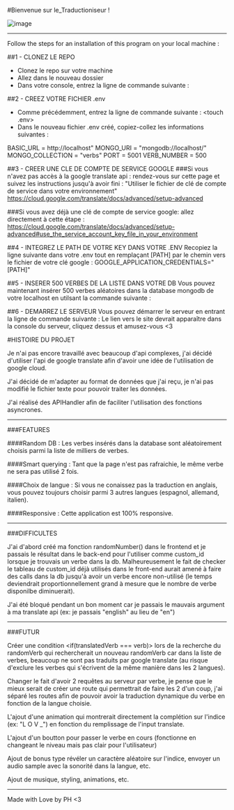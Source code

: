#Bienvenue sur le_Traductioniseur !

![image]('https://zupimages.net/viewer.php?id=20/08/397c.png')

---

Follow the steps for an installation of this program on your local machine :

##1 - CLONEZ LE REPO
- Clonez le repo sur votre machine
- Allez dans le nouveau dossier
- Dans votre console, entrez la ligne de commande suivante : <npm i>

##2 - CREEZ VOTRE FICHIER .env
- Comme précédemment, entrez la ligne de commande suivante : <touch .env>
- Dans le nouveau fichier .env créé, copiez-collez les informations suivantes :

BASIC_URL = http://localhost"
MONGO_URI = "mongodb://localhost/"
MONGO_COLLECTION = "verbs"
PORT = 5001
VERB_NUMBER = 500

##3 - CREER UNE CLE DE COMPTE DE SERVICE GOOGLE
###Si vous n'avez pas accès à la google translate api : 
rendez-vous sur cette page et suivez les instructions jusqu'à avoir fini : "Utiliser le fichier de clé de compte de service dans votre environnement"
https://cloud.google.com/translate/docs/advanced/setup-advanced

###Si vous avez déjà une clé de compte de service google:
allez directement à cette étape :
https://cloud.google.com/translate/docs/advanced/setup-advanced#use_the_service_account_key_file_in_your_environment

##4 - INTEGREZ LE PATH DE VOTRE KEY DANS VOTRE .ENV
Recopiez la ligne suivante dans votre .env tout en remplaçant [PATH] par le chemin vers le fichier de votre clé google :
GOOGLE_APPLICATION_CREDENTIALS="[PATH]"

##5 - INSERER 500 VERBES DE LA LISTE DANS VOTRE DB
Vous pouvez maintenant insérer 500 verbes aléatoires dans la database mongodb de votre localhost en utilsant la commande suivante : <npm run seeds>

##6 - DEMARREZ LE SERVEUR
Vous pouvez démarrer le serveur en entrant la ligne de commande suivante : <npm run server>
Le lien vers le site devrait apparaître dans la console du serveur, cliquez dessus et amusez-vous <3

#HISTOIRE DU PROJET

Je n'ai pas encore travaillé avec beaucoup d'api complexes, j'ai décidé d'utiliser l'api de google translate afin d'avoir une idée de l'utilisation de google cloud.

J'ai décidé de m'adapter au format de données que j'ai reçu, je n'ai pas modifié le fichier texte pour pouvoir traiter les données.

J'ai réalisé des APIHandler afin de faciliter l'utilisation des fonctions asyncrones.

---

###FEATURES

####Random DB :
Les verbes insérés dans la database sont aléatoirement choisis parmi la liste de milliers de verbes.

####Smart querying :
Tant que la page n'est pas rafraichie, le même verbe ne sera pas utilisé 2 fois.

####Choix de langue :
Si vous ne conaissez pas la traduction en anglais, vous pouvez toujours choisir parmi 3 autres langues (espagnol, allemand, italien).

####Responsive :
Cette application est 100% responsive.

---

###DIFFICULTES

J'ai d'abord créé ma fonction randomNumber() dans le frontend et je passais le résultat dans le back-end pour l'utiliser comme custom_id lorsque je trouvais un verbe dans la db. Malheureusement le fait de checker le tableau de custom_id déjà utilisés dans le front-end aurait amené à faire des calls dans la db jusqu'à avoir un verbe encore non-utilisé (le temps deviendrait proportionnellement grand à mesure que le nombre de verbe disponilbe diminuerait).

J'ai été bloqué pendant un bon moment car je passais le mauvais argument à ma translate api (ex: je passais "english" au lieu de "en")

---

###FUTUR

Créer une condition <if(translatedVerb === verb)> lors de la recherche du randomVerb qui rechercherait un nouveau randomVerb car dans la liste de verbes, beaucoup ne sont pas traduits par google translate (au risque d'exclure les verbes qui s'écrivent de la même manière dans les 2 langues).

Changer le fait d'avoir 2 requêtes au serveur par verbe, je pense que le mieux serait de créer une route qui permettrait de faire les 2 d'un coup, j'ai séparé les routes afin de pouvoir avoir la traduction dynamique du verbe en fonction de la langue choisie.

L'ajout d'une animation qui montrerait directement la complétion sur l'indice (ex: "L O V _") en fonction du remplissage de l'input translate.

L'ajout d'un boutton pour passer le verbe en cours (fonctionne en changeant le niveau mais pas clair pour l'utilisateur)

Ajout de bonus type révéler un caractère aléatoire sur l'indice, envoyer un audio sample avec la sonorité dans la langue, etc.

Ajout de musique, styling, animations, etc.

---

Made with Love by PH <3
